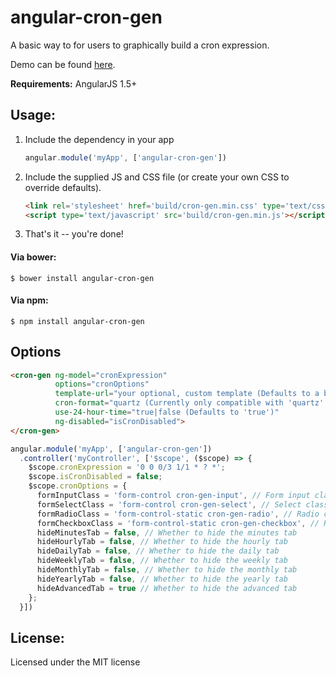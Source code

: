 angular-cron-gen
===================

A basic way to for users to graphically build a cron expression.

Demo can be found [here](https://vincentjames501.github.io/angular-cron-gen/).

**Requirements:** AngularJS 1.5+

## Usage:

1. Include the dependency in your app

    ```js
    angular.module('myApp', ['angular-cron-gen'])
    ```

2. Include the supplied JS and CSS file (or create your own CSS to override defaults).

    ```html
    <link rel='stylesheet' href='build/cron-gen.min.css' type='text/css' media='all' />
    <script type='text/javascript' src='build/cron-gen.min.js'></script>
    ```

3. That's it -- you're done!

#### Via bower:
```
$ bower install angular-cron-gen
```
#### Via npm:
```
$ npm install angular-cron-gen
```

## Options

```html
<cron-gen ng-model="cronExpression" 
          options="cronOptions" 
          template-url="your optional, custom template (Defaults to a bootstrap 3 template)"
          cron-format="quartz (Currently only compatible with 'quartz' and defaults to 'quartz')"
          use-24-hour-time="true|false (Defaults to 'true')"
          ng-disabled="isCronDisabled">
</cron-gen>
```

```js
angular.module('myApp', ['angular-cron-gen'])
  .controller('myController', ['$scope', ($scope) => {
    $scope.cronExpression = '0 0 0/3 1/1 * ? *';
    $scope.isCronDisabled = false;
    $scope.cronOptions = {
      formInputClass = 'form-control cron-gen-input', // Form input class override
      formSelectClass = 'form-control cron-gen-select', // Select class override
      formRadioClass = 'form-control-static cron-gen-radio', // Radio class override
      formCheckboxClass = 'form-control-static cron-gen-checkbox', // Radio class override
      hideMinutesTab = false, // Whether to hide the minutes tab
      hideHourlyTab = false, // Whether to hide the hourly tab
      hideDailyTab = false, // Whether to hide the daily tab
      hideWeeklyTab = false, // Whether to hide the weekly tab
      hideMonthlyTab = false, // Whether to hide the monthly tab
      hideYearlyTab = false, // Whether to hide the yearly tab
      hideAdvancedTab = true // Whether to hide the advanced tab
    };
  }])
```

## License:
Licensed under the MIT license
